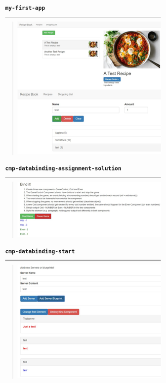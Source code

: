 ## `my-first-app`
---
> ![3-1](./images/my-first-app_1.jpg)
> ![3-2](./images/my-first-app_2.jpg)

## `cmp-databinding-assignment-solution`
---
> ![1](./images/cmp-databinding-assignment-solution.jpg)

## `cmp-databinding-start`
---
> ![2](./images/cmp-databinding-start.jpg)


